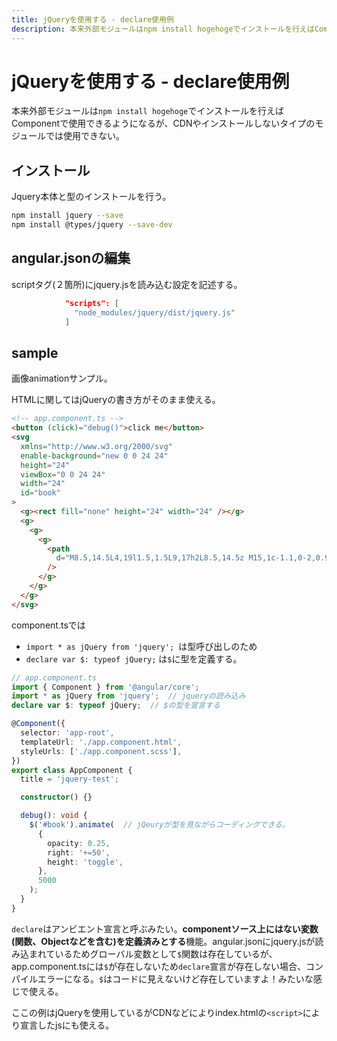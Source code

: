 ```yaml
---
title: jQueryを使用する - declare使用例
description: 本来外部モジュールはnpm install hogehogeでインストールを行えばComponentで使用できるようになるが、CDNやインストールしないタイプのモジュールでは使用できない。
---
```


# jQueryを使用する - declare使用例

本来外部モジュールは`npm install hogehoge`でインストールを行えばComponentで使用できるようになるが、CDNやインストールしないタイプのモジュールでは使用できない。

## インストール

Jquery本体と型のインストールを行う。

```bash
npm install jquery --save
npm install @types/jquery --save-dev
```

## angular.jsonの編集

scriptタグ(２箇所)にjquery.jsを読み込む設定を記述する。

```json
            "scripts": [
              "node_modules/jquery/dist/jquery.js"
            ]
```

## sample

画像animationサンプル。

HTMLに関してはjQueryの書き方がそのまま使える。

```html
<!-- app.component.ts -->
<button (click)="debug()">click me</button>
<svg
  xmlns="http://www.w3.org/2000/svg"
  enable-background="new 0 0 24 24"
  height="24"
  viewBox="0 0 24 24"
  width="24"
  id="book"
>
  <g><rect fill="none" height="24" width="24" /></g>
  <g>
    <g>
      <g>
        <path
          d="M8.5,14.5L4,19l1.5,1.5L9,17h2L8.5,14.5z M15,1c-1.1,0-2,0.9-2,2s0.9,2,2,2s2-0.9,2-2S16.1,1,15,1z M21,21.01L18,24 l-2.99-3.01V19.5l-7.1-7.09C7.6,12.46,7.3,12.48,7,12.48v-2.16c1.66,0.03,3.61-0.87,4.67-2.04l1.4-1.55 C13.42,6.34,14.06,6,14.72,6h0.03C15.99,6.01,17,7.02,17,8.26v5.75c0,0.84-0.35,1.61-0.92,2.16l-3.58-3.58v-2.27 c-0.63,0.52-1.43,1.02-2.29,1.39L16.5,18H18L21,21.01z"
        />
      </g>
    </g>
  </g>
</svg>
```

component.tsでは

* `import * as jQuery from 'jquery'; `は型呼び出しのため
* `declare var $: typeof jQuery;` は`$`に型を定義する。

```ts
// app.component.ts
import { Component } from '@angular/core';
import * as jQuery from 'jquery';  // jqueryの読み込み
declare var $: typeof jQuery;  // $の型を宣言する

@Component({
  selector: 'app-root',
  templateUrl: './app.component.html',
  styleUrls: ['./app.component.scss'],
})
export class AppComponent {
  title = 'jquery-test';

  constructor() {}

  debug(): void {
    $('#book').animate(  // jQeuryが型を見ながらコーディングできる。
      {
        opacity: 0.25,
        right: '+=50',
        height: 'toggle',
      },
      5000
    );
  }
}
```

`declare`はアンビエント宣言と呼ぶみたい。**componentソース上にはない変数(関数、Objectなどを含む)を定義済みとする**機能。angular.jsonにjquery.jsが読み込まれているためグローバル変数として`$`関数は存在しているが、app.component.tsには`$`が存在しないため`declare`宣言が存在しない場合、コンパイルエラーになる。`$`はコードに見えないけど存在していますよ！みたいな感じで使える。

ここの例はjQueryを使用しているがCDNなどによりindex.htmlの`<script>`により宣言したjsにも使える。
